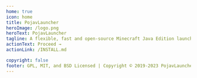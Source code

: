```yaml
---
home: true
icon: home
title: PojavLauncher
heroImage: /logo.png
heroText: PojavLauncher
tagline: A flexible, fast and open-source Minecraft Java Edition launcher for Android and iOS
actionText: Proceed →
actionLink: /INSTALL.md

copyright: false
footer: GPL, MIT, and BSD Licensed | Copyright © 2019-2023 PojavLauncherTeam
---
```

